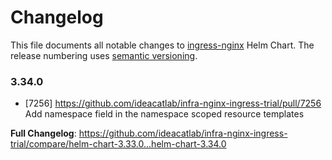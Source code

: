 # Changelog

This file documents all notable changes to [ingress-nginx](https://github.com/ideacatlab/infra-nginx-ingress-trial) Helm Chart. The release numbering uses [semantic versioning](http://semver.org).

### 3.34.0

* [7256] https://github.com/ideacatlab/infra-nginx-ingress-trial/pull/7256 Add namespace field in the namespace scoped resource templates

**Full Changelog**: https://github.com/ideacatlab/infra-nginx-ingress-trial/compare/helm-chart-3.33.0...helm-chart-3.34.0
